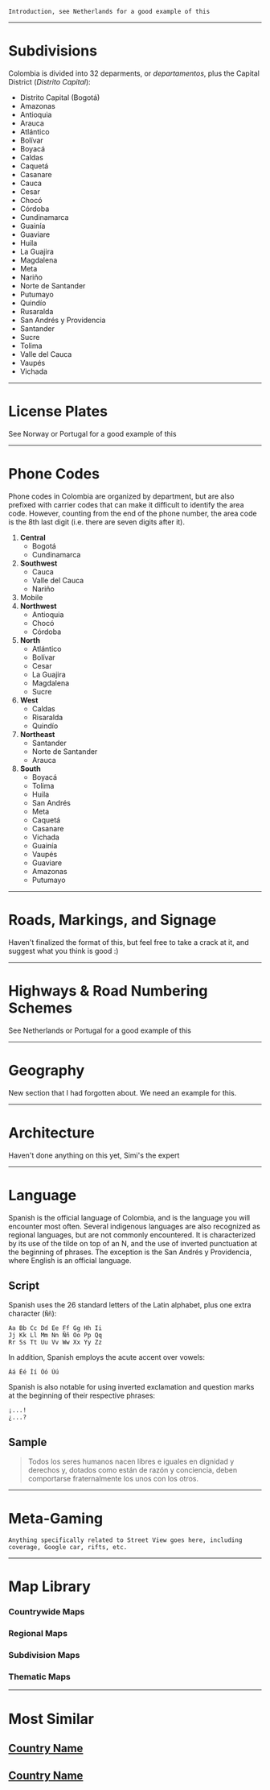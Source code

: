 `Introduction, see Netherlands for a good example of this`

---

# Subdivisions

Colombia is divided into 32 deparments, or _departamentos_, plus the Capital District (_Distrito Capital_):

- Distrito Capital (Bogotá)
- Amazonas
- Antioquia
- Arauca
- Atlántico
- Bolívar
- Boyacá
- Caldas
- Caquetá
- Casanare
- Cauca
- Cesar
- Chocó
- Córdoba
- Cundinamarca
- Guainía
- Guaviare
- Huila
- La Guajira
- Magdalena
- Meta
- Nariño
- Norte de Santander
- Putumayo
- Quindío
- Rusaralda
- San Andrés y Providencia
- Santander
- Sucre
- Tolima
- Valle del Cauca
- Vaupés
- Vichada

<CountryMap code="COL" scale="1500" />

---

# License Plates

See Norway or Portugal for a good example of this

---

# Phone Codes

Phone codes in Colombia are organized by department, but are also prefixed with carrier codes that can make it difficult to identify the area code. However, counting from the end of the phone number, the area code is the 8th last digit (i.e. there are seven digits after it).

1. **Central**
   - Bogotá
   - Cundinamarca
2. **Southwest**
   - Cauca
   - Valle del Cauca
   - Nariño
3. Mobile
4. **Northwest**
   - Antioquia
   - Chocó
   - Córdoba
5. **North**
   - Atlántico
   - Bolívar
   - Cesar
   - La Guajira
   - Magdalena
   - Sucre
6. **West**
   - Caldas
   - Risaralda
   - Quindío
7. **Northeast**
   - Santander
   - Norte de Santander
   - Arauca
8. **South**
   - Boyacá
   - Tolima
   - Huila
   - San Andrés
   - Meta
   - Caquetá
   - Casanare
   - Vichada
   - Guainía
   - Vaupés
   - Guaviare
   - Amazonas
   - Putumayo

---

# Roads, Markings, and Signage

Haven't finalized the format of this, but feel free to take a crack at it, and suggest what you think is good :)

---

# Highways & Road Numbering Schemes

See Netherlands or Portugal for a good example of this

---

# Geography

New section that I had forgotten about. We need an example for this.

---

# Architecture

Haven't done anything on this yet, Simi's the expert

---

# Language

Spanish is the official language of Colombia, and is the language you will encounter most often. Several indigenous languages are also recognized as regional languages, but are not commonly encountered. It is characterized by its use of the tilde on top of an N, and the use of inverted punctuation at the beginning of phrases. The exception is the San Andrés y Providencia, where English is an official language.

## Script

Spanish uses the 26 standard letters of the Latin alphabet, plus one extra character (`Ññ`):

```
Aa Bb Cc Dd Ee Ff Gg Hh Ii
Jj Kk Ll Mm Nn Ññ Oo Pp Qq
Rr Ss Tt Uu Vv Ww Xx Yy Zz
```

In addition, Spanish employs the acute accent over vowels:

```
Áá Éé Íí Óó Úú
```

Spanish is also notable for using inverted exclamation and question marks at the beginning of their respective phrases:

```
¡...!
¿...?
```

## Sample

> Todos los seres humanos nacen libres e iguales en dignidad y derechos y, dotados como están de razón y conciencia, deben comportarse fraternalmente los unos con los otros.

---

# Meta-Gaming

`Anything specifically related to Street View goes here, including coverage, Google car, rifts, etc.`

---

# Map Library

### Countrywide Maps

### Regional Maps

### Subdivision Maps

### Thematic Maps

---

# Most Similar

## [Country Name](/countries/country-code)

## [Country Name](/countries/country-code)
